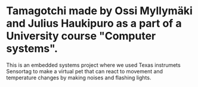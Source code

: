 # Tamagotchi made by Ossi Myllymäki and Julius Haukipuro as a part of a University course "Computer systems".

This is an embedded systems project where we used Texas instrumets Sensortag to make a virtual pet that can react to movement and temperature changes by making noises and flashing lights.
